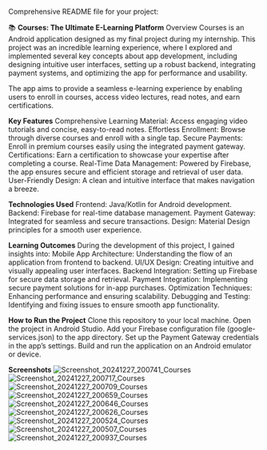 Comprehensive README file for your project:

📚 **Courses: The Ultimate E-Learning Platform**
Overview
Courses is an Android application designed as my final project during my internship. This project was an incredible learning experience, where I explored and implemented several key concepts about app development, including designing intuitive user interfaces, setting up a robust backend, integrating payment systems, and optimizing the app for performance and usability.

The app aims to provide a seamless e-learning experience by enabling users to enroll in courses, access video lectures, read notes, and earn certifications.

**Key Features**
Comprehensive Learning Material: Access engaging video tutorials and concise, easy-to-read notes.
Effortless Enrollment: Browse through diverse courses and enroll with a single tap.
Secure Payments: Enroll in premium courses easily using the integrated payment gateway.
Certifications: Earn a certification to showcase your expertise after completing a course.
Real-Time Data Management: Powered by Firebase, the app ensures secure and efficient storage and retrieval of user data.
User-Friendly Design: A clean and intuitive interface that makes navigation a breeze.

**Technologies Used**
Frontend: Java/Kotlin for Android development.
Backend: Firebase for real-time database management.
Payment Gateway: Integrated for seamless and secure transactions.
Design: Material Design principles for a smooth user experience.

**Learning Outcomes**
During the development of this project, I gained insights into:
Mobile App Architecture: Understanding the flow of an application from frontend to backend.
UI/UX Design: Creating intuitive and visually appealing user interfaces.
Backend Integration: Setting up Firebase for secure data storage and retrieval.
Payment Integration: Implementing secure payment solutions for in-app purchases.
Optimization Techniques: Enhancing performance and ensuring scalability.
Debugging and Testing: Identifying and fixing issues to ensure smooth app functionality.

**How to Run the Project**
Clone this repository to your local machine.
Open the project in Android Studio.
Add your Firebase configuration file (google-services.json) to the app directory.
Set up the Payment Gateway credentials in the app’s settings.
Build and run the application on an Android emulator or device.

**Screenshots**
![Screenshot_20241227_200741_Courses](https://github.com/user-attachments/assets/fe29fa90-7d68-4980-80ac-7f50203d88a8)
![Screenshot_20241227_200717_Courses](https://github.com/user-attachments/assets/b8621dfb-5f3b-41d2-985d-78da1da4e6c3)
![Screenshot_20241227_200709_Courses](https://github.com/user-attachments/assets/2bf2343b-8aa7-4f4e-bf4b-fb7985e3cabf)
![Screenshot_20241227_200659_Courses](https://github.com/user-attachments/assets/dc02daa5-a11c-460c-85d7-be6cbfc237f1)
![Screenshot_20241227_200646_Courses](https://github.com/user-attachments/assets/1856d282-9097-4fe3-9184-af50344105dd)
![Screenshot_20241227_200626_Courses](https://github.com/user-attachments/assets/af7f3e43-c6ba-4715-8f5e-fcd7a989eb42)
![Screenshot_20241227_200524_Courses](https://github.com/user-attachments/assets/6b25afee-673d-4a92-88d3-0724bc5eee7c)
![Screenshot_20241227_200507_Courses](https://github.com/user-attachments/assets/5c38934d-ad6f-43c9-b1c2-00db03b26b9f)
![Screenshot_20241227_200937_Courses](https://github.com/user-attachments/assets/fd8ee912-b544-4219-b6bc-3f823e469e50)
